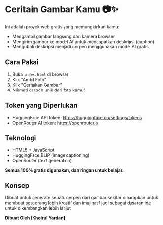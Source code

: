 
# Ceritain Gambar Kamu 📷✨

Ini adalah proyek web gratis yang memungkinkan kamu:
- Mengambil gambar langsung dari kamera browser
- Mengirim gambar ke model AI untuk mendapatkan deskripsi (caption)
- Mengubah deskripsi menjadi cerpen menggunakan model AI gratis

## Cara Pakai

1. Buka `index.html` di browser
2. Klik "Ambil Foto"
3. Klik "Ceritakan Gambar"
4. Nikmati cerpen unik dari foto kamu!

## Token yang Diperlukan

- HuggingFace API token: https://huggingface.co/settings/tokens
- OpenRouter AI token: https://openrouter.ai

## Teknologi
- HTML5 + JavaScript
- HuggingFace BLIP (image captioning)
- OpenRouter (text generation)

**Semua 100% gratis digunakan, dan ringan untuk belajar.**

## Konsep

Dibuat untuk generate seuatu cerpen dari gambar sekitar diharapkan untuk membuat seseorang lebih kreatif dan imajinatif jadi sebagai dasaran ide untuk dikembangkan lebih lanjut

**Dibuat Oleh [Khoirul Yardan]**